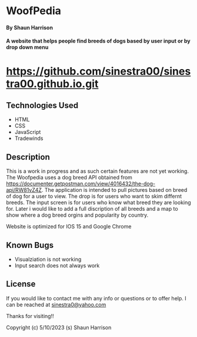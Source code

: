 # WoofPedia 

#### By Shaun Harrison

#### A website that helps people find breeds of dogs based by user input or by drop down menu

# https://github.com/sinestra00/sinestra00.github.io.git

## Technologies Used

* HTML
* CSS
* JavaScript
* Tradewinds

## Description

This is a work in progress and as such certain features are not yet working. The Woofpedia uses a dog breed API obtained from https://documenter.getpostman.com/view/4016432/the-dog-api/RW81vZ4Z. The application is intended to pull pictures based on breed of dog for a user to view. The drop is for users who want to skim differnt breeds. The input screen is for users who know what breed they are looking for. Later i would like to add a full discription of all breeds and a map to show where a dog breed orgins and popularity by country. 

Website is optimized for IOS 15 and Google Chrome

## Known Bugs

* Visualziation is not working
* Input search does not always work

## License

If you would like to contact me with any info or questions or to offer help. I can be reached at sinestra0@yahoo.com

Thanks for visiting!!

Copyright (c) 5/10/2023 (s) Shaun Harrison
